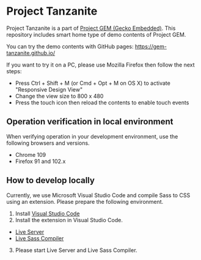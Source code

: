 # Project Tanzanite
Project Tanzanite is a part of [Project GEM (Gecko Embedded)](https://github.com/mozilla-japan/gecko-embedded). This repository includes smart home type of demo contents of Project GEM.

You can try the demo contents with GitHub pages: https://gem-tanzanite.github.io/

If you want to try it on a PC, please use Mozilla Firefox then follow the next steps:

* Press Ctrl + Shift + M (or Cmd + Opt + M on OS X) to activate "Responsive Design View"
* Change the view size to 800 x 480
* Press the touch icon then reload the contents to enable touch events

## Operation verification in local environment

When verifying operation in your development environment, use the following browsers and versions.

- Chrome 109
- Firefox 91 and 102.x

## How to develop locally

Currently, we use Microsoft Visual Studio Code and compile Sass to CSS using an extension. Please prepare the following environment.

1. Install [Visual Studio Code](https://code.visualstudio.com/)
2. Install the extension in Visual Studio Code.
  - [Live Server](https://marketplace.visualstudio.com/items?itemName=ritwickdey.LiveServer)
  - [Live Sass Compiler](https://marketplace.visualstudio.com/items?itemName=glenn2223.live-sass)
3. Please start Live Server and Live Sass Compiler.
